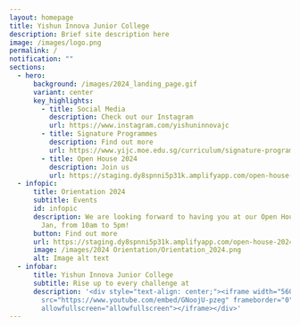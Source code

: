 ```yaml
---
layout: homepage
title: Yishun Innova Junior College
description: Brief site description here
image: /images/logo.png
permalink: /
notification: ""
sections:
  - hero:
      background: /images/2024_landing_page.gif
      variant: center
      key_highlights:
        - title: Social Media
          description: Check out our Instagram
          url: https://www.instagram.com/yishuninnovajc
        - title: Signature Programmes
          description: Find out more
          url: https://www.yijc.moe.edu.sg/curriculum/signature-programmes/
        - title: Open House 2024
          description: Join us
          url: https://staging.dy8spnni5p31k.amplifyapp.com/open-house-2024/overview/
  - infopic:
      title: Orientation 2024
      subtitle: Events
      id: infopic
      description: We are looking forward to having you at our Open House 2024 on 12
        Jan, from 10am to 5pm!
      button: Find out more
      url: https://staging.dy8spnni5p31k.amplifyapp.com/open-house-2024/overview/
      image: /images/2024 Orientation/Orientation_2024.png
      alt: Image alt text
  - infobar:
      title: Yishun Innova Junior College
      subtitle: Rise up to every challenge at
      description: '<div style="text-align: center;"><iframe width="560" height="315"
        src="https://www.youtube.com/embed/GNoojU-pzeg" frameborder="0"
        allowfullscreen="allowfullscreen"></iframe></div>'
---
```

